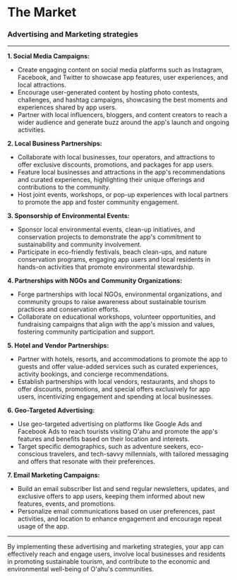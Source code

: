 # The Market

### Advertising and Marketing strategies

---

**1. Social Media Campaigns:**

- Create engaging content on social media platforms such as Instagram, Facebook, and Twitter to showcase app features, user experiences, and local attractions.
- Encourage user-generated content by hosting photo contests, challenges, and hashtag campaigns, showcasing the best moments and experiences shared by app users.
- Partner with local influencers, bloggers, and content creators to reach a wider audience and generate buzz around the app's launch and ongoing activities.

**2. Local Business Partnerships:**

- Collaborate with local businesses, tour operators, and attractions to offer exclusive discounts, promotions, and packages for app users.
- Feature local businesses and attractions in the app's recommendations and curated experiences, highlighting their unique offerings and contributions to the community.
- Host joint events, workshops, or pop-up experiences with local partners to promote the app and foster community engagement.

**3. Sponsorship of Environmental Events:**

- Sponsor local environmental events, clean-up initiatives, and conservation projects to demonstrate the app's commitment to sustainability and community involvement.
- Participate in eco-friendly festivals, beach clean-ups, and nature conservation programs, engaging app users and local residents in hands-on activities that promote environmental stewardship.

**4. Partnerships with NGOs and Community Organizations:**

- Forge partnerships with local NGOs, environmental organizations, and community groups to raise awareness about sustainable tourism practices and conservation efforts.
- Collaborate on educational workshops, volunteer opportunities, and fundraising campaigns that align with the app's mission and values, fostering community participation and support.

**5. Hotel and Vendor Partnerships:**

- Partner with hotels, resorts, and accommodations to promote the app to guests and offer value-added services such as curated experiences, activity bookings, and concierge recommendations.
- Establish partnerships with local vendors, restaurants, and shops to offer discounts, promotions, and special offers exclusively for app users, incentivizing engagement and spending at local businesses.

**6. Geo-Targeted Advertising:**

- Use geo-targeted advertising on platforms like Google Ads and Facebook Ads to reach tourists visiting O'ahu and promote the app's features and benefits based on their location and interests.
- Target specific demographics, such as adventure seekers, eco-conscious travelers, and tech-savvy millennials, with tailored messaging and offers that resonate with their preferences.

**7. Email Marketing Campaigns:**

- Build an email subscriber list and send regular newsletters, updates, and exclusive offers to app users, keeping them informed about new features, events, and promotions.
- Personalize email communications based on user preferences, past activities, and location to enhance engagement and encourage repeat usage of the app.

---

By implementing these advertising and marketing strategies, your app can effectively reach and engage users, involve local businesses and residents in promoting sustainable tourism, and contribute to the economic and environmental well-being of O'ahu's communities.
